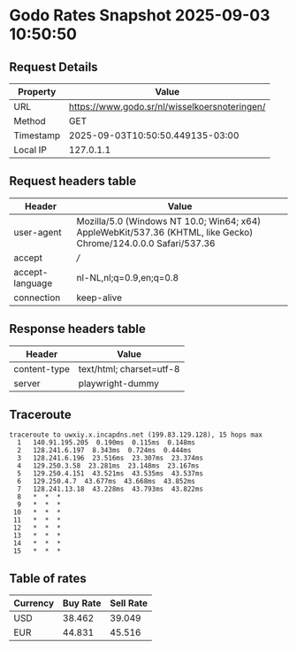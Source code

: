 # Godo Rates Snapshot 2025-09-03 10:50:50
## Request Details

| Property | Value |
|----------|-------|
| URL | https://www.godo.sr/nl/wisselkoersnoteringen/ |
| Method | GET |
| Timestamp | 2025-09-03T10:50:50.449135-03:00 |
| Local IP | 127.0.1.1 |
    
## Request headers table

| Header | Value |
|--------|-------|
| user-agent | Mozilla/5.0 (Windows NT 10.0; Win64; x64) AppleWebKit/537.36 (KHTML, like Gecko) Chrome/124.0.0.0 Safari/537.36 |
| accept | */* |
| accept-language | nl-NL,nl;q=0.9,en;q=0.8 |
| connection | keep-alive |

    
## Response headers table
| Header | Value |
|--------|-------|
| content-type | text/html; charset=utf-8 |
| server | playwright-dummy |

## Traceroute 

```
traceroute to uwxiy.x.incapdns.net (199.83.129.128), 15 hops max
  1   140.91.195.205  0.190ms  0.115ms  0.148ms 
  2   128.241.6.197  8.343ms  0.724ms  0.444ms 
  3   128.241.6.196  23.516ms  23.307ms  23.374ms 
  4   129.250.3.58  23.281ms  23.148ms  23.167ms 
  5   129.250.4.151  43.521ms  43.535ms  43.537ms 
  6   129.250.4.7  43.677ms  43.668ms  43.852ms 
  7   128.241.13.18  43.228ms  43.793ms  43.822ms 
  8   *  *  * 
  9   *  *  * 
 10   *  *  * 
 11   *  *  * 
 12   *  *  * 
 13   *  *  * 
 14   *  *  * 
 15   *  *  * 

```


## Table of rates

| Currency | Buy Rate | Sell Rate |
|----------|----------|-----------|
| USD | 38.462 | 39.049 |
| EUR | 44.831 | 45.516 |
